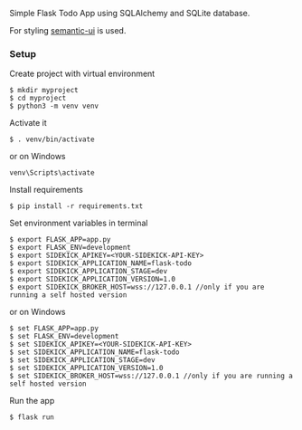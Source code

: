 Simple Flask Todo App using SQLAlchemy and SQLite database.

For styling [semantic-ui](https://semantic-ui.com/) is used.

### Setup
Create project with virtual environment

```console
$ mkdir myproject
$ cd myproject
$ python3 -m venv venv
```

Activate it
```console
$ . venv/bin/activate
```

or on Windows
```console
venv\Scripts\activate
```

Install requirements
```console
$ pip install -r requirements.txt
```

Set environment variables in terminal
```console
$ export FLASK_APP=app.py
$ export FLASK_ENV=development
$ export SIDEKICK_APIKEY=<YOUR-SIDEKICK-API-KEY>
$ export SIDEKICK_APPLICATION_NAME=flask-todo
$ export SIDEKICK_APPLICATION_STAGE=dev
$ export SIDEKICK_APPLICATION_VERSION=1.0
$ export SIDEKICK_BROKER_HOST=wss://127.0.0.1 //only if you are running a self hosted version
```

or on Windows
```console
$ set FLASK_APP=app.py
$ set FLASK_ENV=development
$ set SIDEKICK_APIKEY=<YOUR-SIDEKICK-API-KEY>
$ set SIDEKICK_APPLICATION_NAME=flask-todo
$ set SIDEKICK_APPLICATION_STAGE=dev
$ set SIDEKICK_APPLICATION_VERSION=1.0
$ set SIDEKICK_BROKER_HOST=wss://127.0.0.1 //only if you are running a self hosted version
```

Run the app
```console
$ flask run
```
